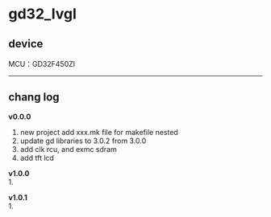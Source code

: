 # gd32_lvgl

## device
MCU：GD32F450ZI  


***
## chang log

**v0.0.0**
1. new project add xxx.mk file for makefile nested  
2. update gd libraries to 3.0.2 from 3.0.0 
3. add clk rcu, and exmc sdram 
4. add tft lcd 


**v1.0.0**  
1. 

**v1.0.1**   
1. 